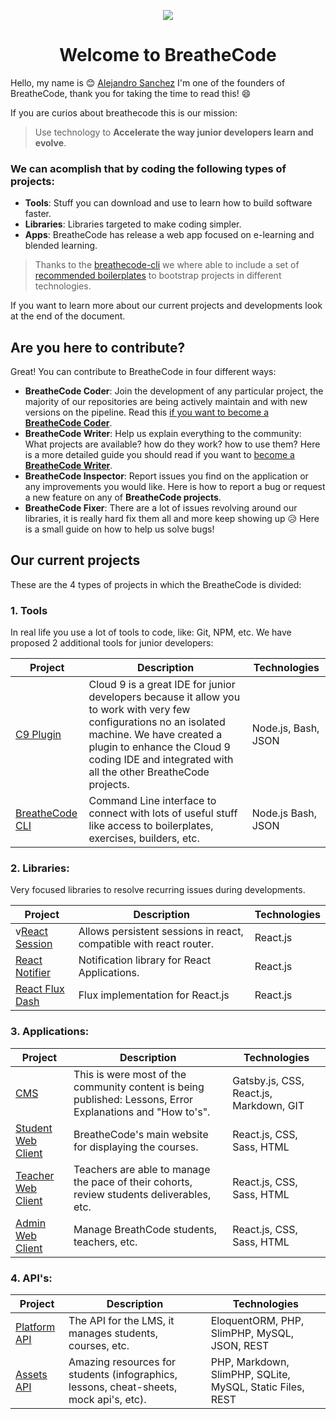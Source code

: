 <p align="center"><img src="https://assets.breatheco.de/apis/img/images.php?blob&random&cat=icon&tags=breathecode,128"></p>
<h1 align="center"> Welcome to BreatheCode </h1>

Hello, my name is :blush: [Alejandro Sanchez](https://alesanchezr.com) I'm one of the founders of BreatheCode, thank you for taking the time to read this!  :smile:

If you are curios about breathecode this is our mission:

> Use technology to **Accelerate the way junior developers learn and evolve**.

### We can acomplish that by coding the following types of projects:
- **Tools**: Stuff you can download and use to learn how to build software faster.
- **Libraries**: Libraries targeted to make coding simpler.
- **Apps**: BreatheCode has release a web app focused on e-learning and blended learning.

> Thanks to the [breathecode-cli](https://github.com/breatheco-de/breathecode-cli) we where able to include a set of [recommended boilerplates](https://github.com/breatheco-de/breathecode-cli/blob/master/boilerplates.json) to bootstrap projects in different technologies.

If you want to learn more about our current projects and developments look at the end of the document.

## Are you here to contribute?
Great! You can contribute to BreatheCode in four different ways:
- **BreatheCode Coder**: Join the development of any particular project, the majority of our repositories are being actively maintain and with new versions on the pipeline. Read this [if you want to become a **BreatheCode Coder**](#).
- **BreatheCode Writer**: Help us explain everything to the community: What projects are available? how do they work? how to use them? Here is a more detailed guide you should read if you want to [become a **BreatheCode Writer**](#).
- **BreatheCode Inspector**: Report issues you find on the application or any improvements you would like. Here is how to report a bug or request a new feature on any of **BreatheCode projects**.
- **BreatheCode Fixer**: There are a lot of issues revolving around our libraries, it is really hard fix them all and more keep showing up :disappointed_relieved: Here is a small guide on how to help us solve bugs!

## Our current projects

These are the 4 types of projects in which the BreatheCode is divided:

### 1. Tools
In real life you use a lot of tools to code, like: Git, NPM, etc. We have proposed 2 additional tools for junior developers:

 | Project 		| Description | Technologies |
 | ---------- 	| -------------- | ---------------- |
 | [C9 Plugin](https://github.com/breatheco-de/c9-plugin) | Cloud 9 is a great IDE for junior developers because it allow you to work with very few configurations no an isolated machine. We have created a plugin to enhance the Cloud 9 coding IDE and integrated with all the other BreatheCode projects. | Node.js, Bash, JSON |
| [BreatheCode CLI](https://github.com/breatheco-de/breathecode-cli) | Command Line interface to connect with lots of useful stuff like access to boilerplates, exercises, builders, etc. | Node.js Bash, JSON |

### 2. Libraries:
Very focused libraries to resolve recurring issues during developments.

| Project 		| Description | Technologies |
| ---------- 	| -------------- | ---------------- |
|v[React Session](https://github.com/breatheco-de/react-session) | Allows persistent sessions in react, compatible with react router. | React.js |
| [React Notifier](https://github.com/breatheco-de/react-notifier) | Notification library for React Applications. | React.js |
| [React Flux Dash](https://github.com/4GeeksAcademy/react-flux-dash) | Flux implementation for React.js | React.js |

### 3. Applications:

| Project 		| Description | Technologies |
| ---------- 	| -------------- | ---------------- |
| [CMS](https://github.com/breatheco-de/desktop-client) | This is were most of the community content is being published: Lessons, Error Explanations and "How to's". | Gatsby.js, CSS, React.js, Markdown, GIT |
| [Student Web Client](https://github.com/breatheco-de/desktop-client) | BreatheCode's main website for displaying the courses. | React.js, CSS, Sass, HTML |
| [Teacher Web Client](https://github.com/breatheco-de/teacher-client) | Teachers are able to manage the pace of their cohorts, review students deliverables, etc. | React.js, CSS, Sass, HTML |
 | [Admin Web Client](https://github.com/breatheco-de/admin-client) | Manage BreathCode students, teachers, etc. | React.js, CSS, Sass, HTML |

### 4. API's:

| Project | Description | Technologies |
| ---------- 	| -------------- | ---------------- |
| [Platform API](https://api.breatheco.de) | The API for the LMS, it manages students, courses, etc. | EloquentORM, PHP, SlimPHP, MySQL, JSON, REST |
| [Assets API](https://assets.breatheco.de) | Amazing resources for students (infographics, lessons, cheat-sheets, mock api's, etc). | PHP, Markdown, SlimPHP, SQLite, MySQL, Static Files, REST |
<!--stackedit_data:
eyJoaXN0b3J5IjpbODU0OTkyNTA5LDg4Mzg1OTkyOCwyMDkwOT
Q3NzM5LC04ODQzMDc4NywtMjA3OTg5ODE0MSw5MjQwNDQ2OSwt
MTgwMDU4Njk0MCwtMTM2NDExNDY3MSwxNTE0MTI0NTEwLDE1NT
c0NTY3NzEsMTg2ODE1MzU4MCwxNjc2ODQyNTk4LDEyNzM3NDI2
OTAsLTE3ODAzMzg1NDgsLTE5ODc5NDU4MzAsLTEzOTMzNDI2Mj
UsLTEzMTE4NzgwMzcsNTA2NDIxODU3LC0xMDkyMjkwNDY4LDIw
MTQ1MjY1MDldfQ==
-->